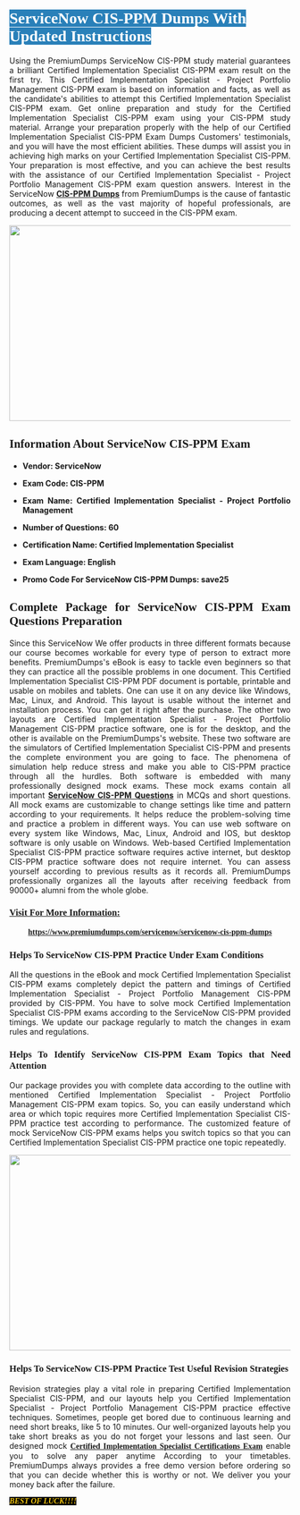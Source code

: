 <h1><span style="color:#ffffff;"><span style="font-family:Georgia,serif;"><strong><span style="background-color:#2980b9;">ServiceNow CIS-PPM Dumps With Updated Instructions</span></strong></span></span></h1>

<p style="text-align: justify;">Using the PremiumDumps ServiceNow CIS-PPM study material guarantees a brilliant Certified Implementation Specialist CIS-PPM exam result on the first try. This Certified Implementation Specialist - Project Portfolio Management CIS-PPM exam is based on information and facts, as well as the candidate's abilities to attempt this Certified Implementation Specialist CIS-PPM exam. Get online preparation and study for the Certified Implementation Specialist CIS-PPM exam using your CIS-PPM study material. Arrange your preparation properly with the help of our Certified Implementation Specialist CIS-PPM Exam Dumps Customers' testimonials, and you will have the most efficient abilities. These dumps will assist you in achieving high marks on your Certified Implementation Specialist CIS-PPM. Your preparation is most effective, and you can achieve the best results with the assistance of our Certified Implementation Specialist - Project Portfolio Management CIS-PPM exam question answers. Interest in the ServiceNow <a href="https://www.premiumdumps.com/servicenow/servicenow-cis-ppm-dumps"><strong>CIS-PPM </strong><b>Dumps</b></a> from PremiumDumps is the cause of fantastic outcomes, as well as the vast majority of hopeful professionals, are producing a decent attempt to succeed in the CIS-PPM exam.</p>

<p style="text-align: center;"><a href="https://www.premiumdumps.com/servicenow/servicenow-cis-ppm-dumps"><img alt="" src="https://i.imgur.com/P39uA2n.jpeg" style="width: 700px; height: 350px;" /></a></p>

<h2 style="text-align: justify;"><span style="font-family:Georgia,serif;"><strong>Information About ServiceNow CIS-PPM Exam</strong></span></h2>

<ul>
	<li>
	<p style="text-align: justify;"><b>Vendor: ServiceNow</b></p>
	</li>
	<li>
	<p style="text-align: justify;"><b>Exam Code: CIS-PPM</b></p>
	</li>
	<li>
	<p style="text-align: justify;"><b>Exam Name: Certified Implementation Specialist - Project Portfolio Management</b></p>
	</li>
	<li>
	<p style="text-align: justify;"><b>Number of Questions: 60</b></p>
	</li>
	<li>
	<p style="text-align: justify;"><b>Certification Name: Certified Implementation Specialist</b></p>
	</li>
	<li>
	<p style="text-align: justify;"><b>Exam Language: English</b></p>
	</li>
	<li>
	<p style="text-align: justify;"><b>Promo Code For ServiceNow CIS-PPM Dumps: save25</b></p>
	</li>
</ul>

<h2 style="text-align: justify;"><span style="font-family:Georgia,serif;"><strong>Complete Package for ServiceNow CIS-PPM Exam Questions Preparation</strong></span></h2>

<p style="text-align: justify;">Since this ServiceNow We offer products in three different formats because our course becomes workable for every type of person to extract more benefits. PremiumDumps's eBook is easy to tackle even beginners so that they can practice all the possible problems in one document. This Certified Implementation Specialist CIS-PPM PDF document is portable, printable and usable on mobiles and tablets. One can use it on any device like Windows, Mac, Linux, and Android. This layout is usable without the internet and installation process. You can get it right after the purchase. The other two layouts are Certified Implementation Specialist - Project Portfolio Management CIS-PPM practice software, one is for the desktop, and the other is available on the PremiumDumps's website. These two software are the simulators of Certified Implementation Specialist CIS-PPM and presents the complete environment you are going to face. The phenomena of simulation help reduce stress and make you able to CIS-PPM practice through all the hurdles. Both software is embedded with many professionally designed mock exams. These mock exams contain all important <strong><a href="https://www.premiumdumps.com/servicenow/servicenow-cis-ppm-dumps">ServiceNow CIS-PPM Questions</a></strong> in MCQs and short questions. All mock exams are customizable to change settings like time and pattern according to your requirements. It helps reduce the problem-solving time and practice a problem in different ways. You can use web software on every system like Windows, Mac, Linux, Android and IOS, but desktop software is only usable on Windows. Web-based Certified Implementation Specialist CIS-PPM practice software requires active internet, but desktop CIS-PPM practice software does not require internet. You can assess yourself according to previous results as it records all. PremiumDumps professionally organizes all the layouts after receiving feedback from 90000+ alumni from the whole globe.</p>

<h3><span style="font-family:Georgia,serif;"><strong><u>Visit For More Information:</u></strong></span></h3>

<p style="text-align: center;"><span style="font-size:14px;"><span style="font-family:Georgia,serif;"><strong><a href="https://www.premiumdumps.com/servicenow/servicenow-cis-ppm-dumps">https://www.premiumdumps.com/servicenow/servicenow-cis-ppm-dumps</a></strong></span></span></p>

<h3 style="text-align: justify;"><span style="font-family:Georgia,serif;"><strong><strong><strong>Helps To ServiceNow CIS-PPM Practice Under Exam Conditions</strong></strong></strong></span></h3>

<p style="text-align: justify;">All the questions in the eBook and mock Certified Implementation Specialist CIS-PPM exams completely depict the pattern and timings of Certified Implementation Specialist - Project Portfolio Management CIS-PPM provided by CIS-PPM. You have to solve mock Certified Implementation Specialist CIS-PPM exams according to the ServiceNow CIS-PPM provided timings. We update our package regularly to match the changes in exam rules and regulations.</p>

<h3 style="text-align: justify;"><span style="font-family:Georgia,serif;"><strong><strong><strong>Helps To Identify ServiceNow CIS-PPM Exam Topics that Need Attention</strong></strong></strong></span></h3>

<p style="text-align: justify;">Our package provides you with complete data according to the outline with mentioned Certified Implementation Specialist - Project Portfolio Management CIS-PPM exam topics. So, you can easily understand which area or which topic requires more Certified Implementation Specialist CIS-PPM practice test according to performance. The customized feature of mock ServiceNow CIS-PPM exams helps you switch topics so that you can Certified Implementation Specialist CIS-PPM practice one topic repeatedly.</p>

<p style="text-align: center;"><strong><a href="https://www.premiumdumps.com/servicenow/servicenow-cis-ppm-dumps"><img alt="" src="https://i.imgur.com/2KPb8yb.jpeg" style="width: 700px; height: 350px;" /></a></strong></p>

<h3 style="text-align: justify;"><span style="font-family:Georgia,serif;"><strong><strong><strong>Helps To ServiceNow CIS-PPM Practice Test Useful Revision Strategies</strong></strong></strong></span></h3>

<p style="text-align: justify;">Revision strategies play a vital role in preparing Certified Implementation Specialist CIS-PPM, and our layouts help you Certified Implementation Specialist - Project Portfolio Management CIS-PPM practice effective techniques. Sometimes, people get bored due to continuous learning and need short breaks, like 5 to 10 minutes. Our well-organized layouts help you take short breaks as you do not forget your lessons and last seen. Our designed mock <span style="font-family:Georgia,serif;"><strong><a href="http://https://www.premiumdumps.com/servicenow/certified-implementation-specialist-dumps">Certified Implementation Specialist Certifications Exam</a></strong></span> enable you to solve any paper anytime According to your timetables. PremiumDumps always provides a free demo version before ordering so that you can decide whether this is worthy or not. We deliver you your money back after the failure.</p>

<p style="text-align: justify;"><span style="color:#f1c40f;"><strong><span style="font-family:Georgia,serif;"><span style="font-size:14px;"><em><strong><span style="background-color:#000000;">BEST OF LUCK!!!!</span></strong></em></span></span></strong></span></p>
